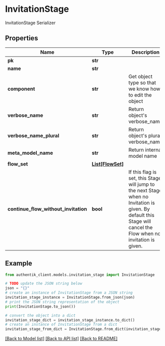 # InvitationStage

InvitationStage Serializer

## Properties

Name | Type | Description | Notes
------------ | ------------- | ------------- | -------------
**pk** | **str** |  | [readonly] 
**name** | **str** |  | 
**component** | **str** | Get object type so that we know how to edit the object | [readonly] 
**verbose_name** | **str** | Return object&#39;s verbose_name | [readonly] 
**verbose_name_plural** | **str** | Return object&#39;s plural verbose_name | [readonly] 
**meta_model_name** | **str** | Return internal model name | [readonly] 
**flow_set** | [**List[FlowSet]**](FlowSet.md) |  | [optional] 
**continue_flow_without_invitation** | **bool** | If this flag is set, this Stage will jump to the next Stage when no Invitation is given. By default this Stage will cancel the Flow when no invitation is given. | [optional] 

## Example

```python
from authentik_client.models.invitation_stage import InvitationStage

# TODO update the JSON string below
json = "{}"
# create an instance of InvitationStage from a JSON string
invitation_stage_instance = InvitationStage.from_json(json)
# print the JSON string representation of the object
print(InvitationStage.to_json())

# convert the object into a dict
invitation_stage_dict = invitation_stage_instance.to_dict()
# create an instance of InvitationStage from a dict
invitation_stage_from_dict = InvitationStage.from_dict(invitation_stage_dict)
```
[[Back to Model list]](../README.md#documentation-for-models) [[Back to API list]](../README.md#documentation-for-api-endpoints) [[Back to README]](../README.md)


